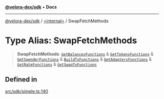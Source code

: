 [**@velora-dex/sdk**](../../README.md) • **Docs**

***

[@velora-dex/sdk](../../globals.md) / [\<internal\>](../README.md) / SwapFetchMethods

# Type Alias: SwapFetchMethods

> **SwapFetchMethods**: [`GetBalancesFunctions`](../../type-aliases/GetBalancesFunctions.md) & [`GetTokensFunctions`](../../type-aliases/GetTokensFunctions.md) & [`GetSpenderFunctions`](../../type-aliases/GetSpenderFunctions.md) & [`BuildTxFunctions`](../../type-aliases/BuildTxFunctions.md) & [`GetAdaptersFunctions`](../../type-aliases/GetAdaptersFunctions.md) & [`GetRateFunctions`](../../type-aliases/GetRateFunctions.md) & [`GetSwapTxFunctions`](../../type-aliases/GetSwapTxFunctions.md)

## Defined in

[src/sdk/simple.ts:140](https://github.com/VeloraDEX/sdk/blob/feat/extend_delta_orders_filtering/src/sdk/simple.ts#L140)
